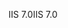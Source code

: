 <span data-ttu-id="ed6bd-101">IIS 7.0</span><span class="sxs-lookup"><span data-stu-id="ed6bd-101">IIS 7.0</span></span>